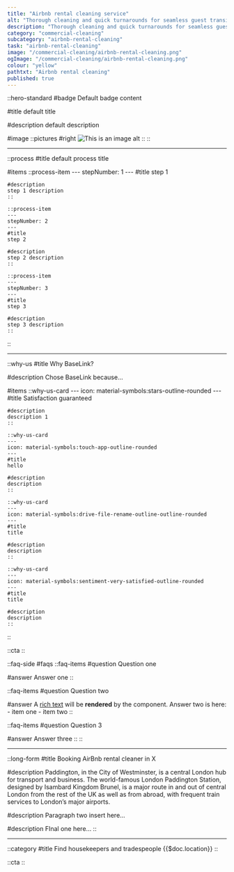 ```yaml
---
title: "Airbnb rental cleaning service"
alt: "Thorough cleaning and quick turnarounds for seamless guest transitions"
description: "Thorough cleaning and quick turnarounds for seamless guest transitions"
category: "commercial-cleaning"
subcategory: "airbnb-rental-cleaning"
task: "airbnb-rental-cleaning"
image: "/commercial-cleaning/airbnb-rental-cleaning.png"
ogImage: "/commercial-cleaning/airbnb-rental-cleaning.png"
colour: "yellow"
pathtxt: "Airbnb rental cleaning"
published: true
---
```


::hero-standard
#badge
Default badge content

#title
default title

#description
default description

#image
    ::pictures
    #right
    ![This is an image alt](/tradespeople/carpenter/carpenter.png)
    ::
::

---

::process
#title
default process title

#items
    ::process-item
    ---
    stepNumber: 1
    ---
    #title
    step 1

    #description
    step 1 description
    ::
    
    ::process-item
    ---
    stepNumber: 2
    ---
    #title
    step 2

    #description
    step 2 description
    ::

    ::process-item
    ---
    stepNumber: 3
    ---
    #title
    step 3

    #description
    step 3 description
    ::
::

---

::why-us
#title
Why BaseLink?

#description
Chose BaseLink because...

#items
    ::why-us-card
    ---
    icon: material-symbols:stars-outline-rounded
    ---
    #title
    Satisfaction guaranteed

    #description
    description 1
    ::
    
    ::why-us-card
    ---
    icon: material-symbols:touch-app-outline-rounded
    ---
    #title
    hello

    #description
    description
    ::

    ::why-us-card
    ---
    icon: material-symbols:drive-file-rename-outline-outline-rounded
    ---
    #title
    title

    #description
    description
    ::

    ::why-us-card
    ---
    icon: material-symbols:sentiment-very-satisfied-outline-rounded
    ---
    #title
    title

    #description
    description
    ::
::


::cta
::


::faq-side
#faqs
  ::faq-items
  #question
  Question one

  #answer
  Answer one
  ::

  ::faq-items
  #question
  Question two

  #answer
  A [rich text](/services/commercial-cleaning) will be **rendered** by the component.
  Answer two is here:
    - item one
    - item two
  ::

  ::faq-items
  #question
  Question 3

  #answer
  Answer three
  ::
::

---

::long-form
#title
Booking AirBnb rental cleaner in X

#description
Paddington, in the City of Westminster, is a central London hub for transport and business. The world-famous London Paddington Station, designed by Isambard Kingdom Brunel, is a major route in and out of central London from the rest of the UK as well as from abroad, with frequent train services to London’s major airports.

#description
Paragraph two insert here...

#description
FInal one here...
::

---

::category
#title
Find housekeepers and tradespeople {{$doc.location}}
::

::cta
::
